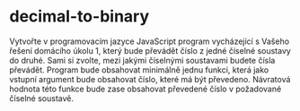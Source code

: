 # decimal-to-binary
Vytvořte v programovacím jazyce JavaScript program vycházející s Vašeho řešení domácího úkolu 1, který bude převádět číslo z jedné číselné soustavy do druhé. Sami si zvolte, mezi jakými číselnými soustavami budete čísla převádět. Program bude obsahovat minimálně jednu funkci, která jako vstupní argument bude obsahovat číslo, které má být převedeno. Návratová hodnota této funkce bude zase obsahovat převedené číslo v požadované číselné soustavě.
